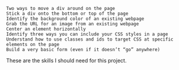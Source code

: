 
    Two ways to move a div around on the page
    Stick a div onto the bottom or top of the page
    Identify the background color of an existing webpage
    Grab the URL for an image from an existing webpage
    Center an element horizontally
    Identify three ways you can include your CSS styles in a page
    Understand how to use classes and ids to target CSS at specific elements on the page
    Build a very basic form (even if it doesn’t “go” anywhere)

These are the skills I should need for this project.
